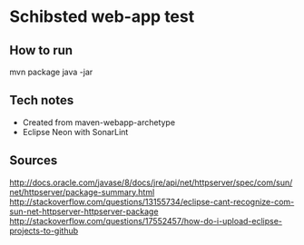 
# Schibsted web-app test


## How to run
mvn package
java -jar 

## Tech notes

* Created from maven-webapp-archetype
* Eclipse Neon with SonarLint

## Sources
http://docs.oracle.com/javase/8/docs/jre/api/net/httpserver/spec/com/sun/net/httpserver/package-summary.html
http://stackoverflow.com/questions/13155734/eclipse-cant-recognize-com-sun-net-httpserver-httpserver-package
http://stackoverflow.com/questions/17552457/how-do-i-upload-eclipse-projects-to-github
